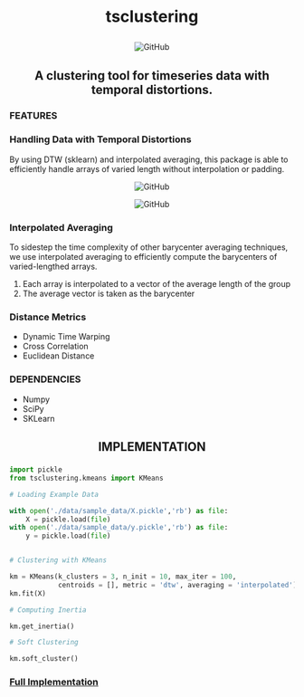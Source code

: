 # <p align="center"> tsclustering
<div align="center">
<p>
<img alt="GitHub" src="https://img.shields.io/github/license/gellison321/timeseriespy">
</p>
</div>

## <p align="center"> A clustering tool for timeseries data with temporal distortions.

### **FEATURES**

### Handling Data with Temporal Distortions

By using DTW (sklearn) and interpolated averaging, this package is able to efficiently handle arrays of varied length without interpolation or padding.

<div align="center">
<p>
<img alt="GitHub" src="https://github.com/gellison321/tsclustering/blob/main/data/resources/varied-length.png?raw=true">
</p>
</div>

<div align="center">
<p>
<img alt="GitHub" src="https://github.com/gellison321/tsclustering/blob/main/data/resources/clustered-varied-length.png?raw=true">
</p>
</div>


### Interpolated Averaging

To sidestep the time complexity of other barycenter averaging techniques, we use interpolated averaging to efficiently compute the barycenters of varied-lengthed arrays. 

1. Each array is interpolated to a vector of the average length of the group
2. The average vector is taken as the barycenter


### Distance Metrics
- Dynamic Time Warping
- Cross Correlation
- Euclidean Distance

### **DEPENDENCIES**
- Numpy
- SciPy
- SKLearn

##  <p align="center"> IMPLEMENTATION

```python
import pickle
from tsclustering.kmeans import KMeans

# Loading Example Data 

with open('./data/sample_data/X.pickle','rb') as file:
    X = pickle.load(file)
with open('./data/sample_data/y.pickle','rb') as file:
    y = pickle.load(file)


# Clustering with KMeans 

km = KMeans(k_clusters = 3, n_init = 10, max_iter = 100,
            centroids = [], metric = 'dtw', averaging = 'interpolated')
km.fit(X)

# Computing Inertia

km.get_inertia()

# Soft Clustering

km.soft_cluster()

```

### [Full Implementation](https://github.com/gellison321/tsclustering/blob/main/implementation.ipynb)
